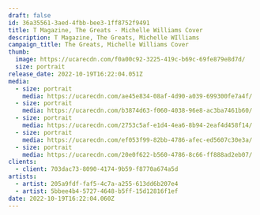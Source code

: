 ```yaml
---
draft: false
id: 36a35561-3aed-4fbb-bee3-1ff8752f9491
title: T Magazine, The Greats - Michelle Williams Cover
description: T Magazine, The Greats, Michelle WIlliams
campaign_title: T﻿he Greats, Michelle Williams Cover
thumb:
  image: https://ucarecdn.com/f0a00c92-3225-419c-b69c-69fe879e8d7d/
  size: portrait
release_date: 2022-10-19T16:22:04.051Z
media:
  - size: portrait
    media: https://ucarecdn.com/ae45e834-08af-4d90-a039-699300fe7a4f/
  - size: portrait
    media: https://ucarecdn.com/b3874d63-f060-4038-96e8-ac3ba7461b60/
  - size: portrait
    media: https://ucarecdn.com/2753c5af-e1d4-4ea6-8b94-2eaf4d458f14/
  - size: portrait
    media: https://ucarecdn.com/ef053f99-82bb-4786-afec-ed5607c30e3a/
  - size: portrait
    media: https://ucarecdn.com/20e0f622-b560-4786-8c66-ff888ad2eb07/
clients:
  - client: 703dac73-8090-4174-9b59-f8770a674a5d
artists:
  - artist: 205a9fdf-faf5-4c7a-a255-613dd6b207e4
  - artist: 5bbee4b4-5727-4648-b5ff-15d12816f1ef
date: 2022-10-19T16:22:04.060Z
---
```

